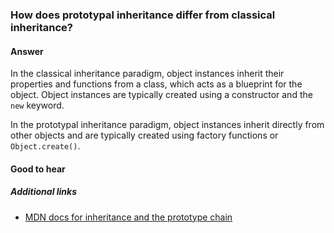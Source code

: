 ### How does prototypal inheritance differ from classical inheritance?

#### Answer

In the classical inheritance paradigm, object instances inherit their properties and functions from a class, which acts as a blueprint for the object. Object instances are typically created using a constructor and the `new` keyword.

In the prototypal inheritance paradigm, object instances inherit directly from other objects and are typically created using factory functions or `Object.create()`.

#### Good to hear

##### Additional links

- [MDN docs for inheritance and the prototype chain](https://developer.mozilla.org/en-US/docs/Web/JavaScript/Inheritance_and_the_prototype_chain)

<!-- tags: (javascript) -->

<!-- expertise: (1) -->
